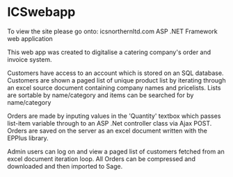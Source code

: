 # ICSwebapp
To view the site please go onto: icsnorthernltd.com
ASP .NET Framework web application

This web app was created to digitalise a catering company's order and invoice system.

Customers have access to an account which is stored on an SQL database.
Customers are shown a paged list of unique product list by iterating through an excel source document containing company names and pricelists.
Lists are sortable by name/category and items can be searched for by name/category

Orders are made by inputing values in the 'Quantity' textbox which passes list-item variable through to 
an ASP .Net controller class via Ajax POST.
Orders are saved on the server as an excel document written with the EPPlus library.

Admin users can log on and view a paged list of customers fetched from an excel document iteration loop.
All Orders can be compressed and downloaded and then imported to Sage.
